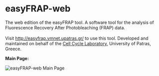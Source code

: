 # easyFRAP-web
The web edition of the easyFRAP tool. A software tool for the analysis of Fluorescence Recovery After Photobleaching (FRAP) data.
</br> </br> Visit http://easyfrap.vmnet.upatras.gr/ to use this tool. Developed and maintained on behalf of the <a href="http://ccl.med.upatras.gr/" target="_blank">Cell Cycle Laboratory</a>, University of Patras, Greece.

<strong>Main Page:</strong>

![easyFRAP-web Main Page](../master/easyfrap_screenshot.png)
